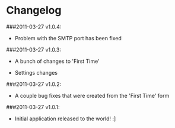 Changelog
=========

###2011-03-27 v1.0.4:
- Problem with the SMTP port has been fixed

###2011-03-27 v1.0.3:
- A bunch of changes to 'First Time'

- Settings changes

###2011-03-27 v1.0.2:
- A couple bug fixes that were created from the 'First Time' form

###2011-03-27 v1.0.1:
- Initial application released to the world! :]